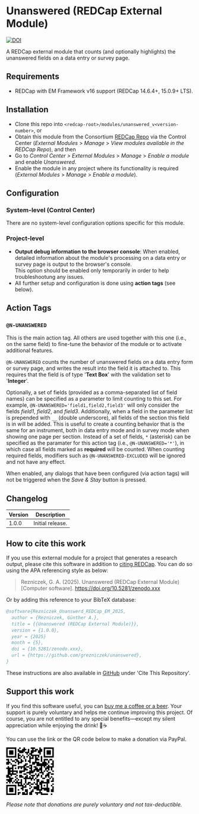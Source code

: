 # Unanswered (REDCap External Module)

[![DOI](https://zenodo.org/badge/DOI/10.5281/zenodo.xxx.svg)](https://doi.org/10.5281/zenodo.xxx)

A REDCap external module that counts (and optionally highlights) the unanswered fields on a data entry or survey page.

## Requirements

- REDCap with EM Framework v16 support (REDCap 14.6.4+, 15.0.9+ LTS).

## Installation

- Clone this repo into `<redcap-root>/modules/unanswered_v<version-number>`, or
- Obtain this module from the Consortium [REDCap Repo](https://redcap.vumc.org/consortium/modules/index.php) via the Control Center (_External Modules_ > _Manage_ > _View modules available in the REDCap Repo_), and then
- Go to _Control Center > External Modules_ > _Manage_ > _Enable a module_ and enable _Unanswered_.
- Enable the module in any project where its functionality is required (_External Modules_ > _Manage_ > _Enable a module_).

## Configuration

### System-level (Control Center)

There are no system-level configuration options specific for this module.

### Project-level

- **Output debug information to the browser console**: When enabled, detailed information about the module's processing on a data entry or survey page is output to the browser's console.  
  This option should be enabled only temporarily in order to help troubleshootung any issues.
- All further setup and configuration is done using **action tags** (see below).

## Action Tags

### `@N-UNANSWERED`

This is the main action tag. All others are used together with this one (i.e., on the same field) to fine-tune the behavior of the module or to activate additional features.

`@N-UNANSWERED` counts the number of unanswered fields on a data entry form or survey page, and writes the result into the field it is attached to. This requires that the field is of type '**Text Box**' with the validation set to '**Integer**'. 

Optionally, a set of fields (provided as a comma-separated list of field names) can be specified as a parameter to limit counting to this set. For example, `@N-UNANSWERED='field1,field2,field3'` will only consider the fields _field1_, _field2_, and _field3_. Additionally, when a field in the parameter list is prepended with `__` (double underscore), all fields of the section this field is in will be added. This is useful to create a counting behavior that is the same for an instrument, both in data entry mode and in survey mode when showing one page per section. Instead of a set of fields, `*` (asterisk) can be specified as the paramater for this action tag (i.e., `@N-UNANSWERED='*'`), in which case all fields marked as **required** will be counted. When counting required fields, modifiers such as `@N-UNANSWERED-EXCLUDED` will be ignored and not have any effect.




When enabled, any dialogs that have been configured (via action tags) will not be triggered when the _Save & Stay_ button is pressed.




## Changelog

Version | Description
------- | ----------------
1.0.0   | Initial release.

## How to cite this work

If you use this external module for a project that generates a research output, please cite this software in addition to [citing REDCap](https://projectredcap.org/resources/citations/). You can do so using the APA referencing style as below:

> Rezniczek, G. A. (2025). Unanswered (REDCap External Module) [Computer software]. https://doi.org/10.5281/zenodo.xxx

Or by adding this reference to your BibTeX database:

```bibtex
@software{Rezniczek_Unanswerd_REDCap_EM_2025,
  author = {Rezniczek, Günther A.},
  title = {{Unanswered (REDCap External Module)}},
  version = {1.0.0},
  year = {2025}
  month = {5},
  doi = {10.5281/zenodo.xxx},
  url = {https://github.com/grezniczek/unanswered},
}
```

These instructions are also available in [GitHub](https://github.com/grezniczek/unanswered) under 'Cite This Repository'.

## Support this work

If you find this software useful, you can [buy me a coffee or a beer](https://www.paypal.com/donate/?hosted_button_id=6VRC2JFRCBGRN). Your support is purely voluntary and helps me continue improving this project. Of course, you are not entitled to any special benefits—except my silent appreciation while enjoying the drink! 🍻☕  

You can use the link or the QR code below to make a donation via PayPal.

![PayPal QR Code](/images/qr-paypal.png)

_Please note that donations are purely voluntary and not tax-deductible._
